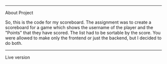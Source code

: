 --------------------------------------
About Project

So, this is the code for my scoreboard. The assignment was to create a scoreboard for a game which shows the username of the player and the "Points" that they have scored. The list had to be sortable by the score. You were allowed to make only the frontend or just the backend, but I decided to do both. 

--------------------------------------
Live version